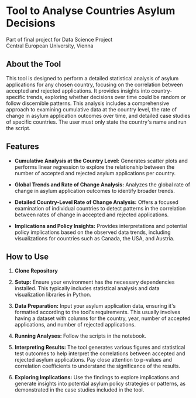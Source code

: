 # Tool to Analyse Countries Asylum Decisions
Part of final project for Data Science Project   
Central European University, Vienna  
## About the Tool

This tool is designed to perform a detailed statistical analysis of asylum applications for any chosen country, focusing on the correlation between accepted and rejected applications. It provides insights into country-specific trends, exploring whether decisions over time could be random or follow discernible patterns. This analysis includes a comprehensive approach to examining cumulative data at the country level, the rate of change in asylum application outcomes over time, and detailed case studies of specific countries. The user must only state the country's name and run the script.

## Features

- **Cumulative Analysis at the Country Level:** Generates scatter plots and performs linear regression to explore the relationship between the number of accepted and rejected asylum applications per country.

- **Global Trends and Rate of Change Analysis:** Analyzes the global rate of change in asylum application outcomes to identify broader trends.

- **Detailed Country-Level Rate of Change Analysis:** Offers a focused examination of individual countries to detect patterns in the correlation between rates of change in accepted and rejected applications.

- **Implications and Policy Insights:** Provides interpretations and potential policy implications based on the observed data trends, including visualizations for countries such as Canada, the USA, and Austria.

## How to Use
1. **Clone Repository** 
1. **Setup:** Ensure your environment has the necessary dependencies installed. This typically includes statistical analysis and data visualization libraries in Python.

2. **Data Preparation:** Input your asylum application data, ensuring it's formatted according to the tool's requirements. This usually involves having a dataset with columns for the country, year, number of accepted applications, and number of rejected applications.

3. **Running Analyses:**
    Follow the scripts in the notebook.
4. **Interpreting Results:** The tool generates various figures and statistical test outcomes to help interpret the correlations between accepted and rejected asylum applications. Pay close attention to p-values and correlation coefficients to understand the significance of the results.

5. **Exploring Implications:** Use the findings to explore implications and generate insights into potential asylum policy strategies or patterns, as demonstrated in the case studies included in the tool.

